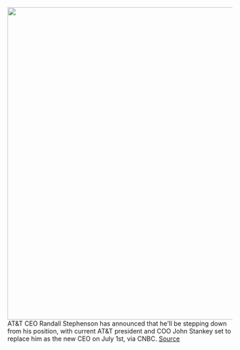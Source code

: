 <img src='https://cdn.vox-cdn.com/thumbor/4Ary-IYqBv8n5_I5qEnOqIh92as=/0x0:2040x1360/1200x800/filters:focal(790x229:1116x555)/cdn.vox-cdn.com/uploads/chorus_image/image/66701981/att_randall_stevenson_ceo_1.0.jpg' width='700px' /><br/>
AT&T CEO Randall Stephenson has announced that he'll be stepping down from his position, with current AT&T president and COO John Stankey set to replace him as the new CEO on July 1st, via CNBC.
<a href='https://www.theverge.com/2020/4/24/21234433/att-ceo-randall-stephenson-retire-replacement-john-stankey-coo'> Source <a/>